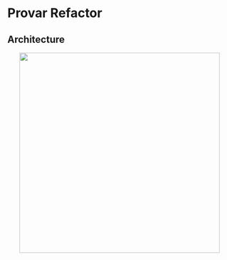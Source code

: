 # Provar Refactor

## Architecture

<p align="center">
    <img src="https://user-images.githubusercontent.com/8760590/129457287-1196ae74-3e41-4a6b-b34c-452da9a5d886.png" width="450">
</p>

## 